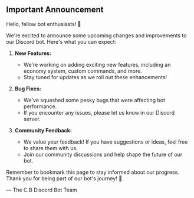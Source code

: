 ---
---
<h2>Important Announcement</h2>
<h>Hello, fellow bot enthusiasts! 🤖</h>

<p>We're excited to announce some upcoming changes and improvements to our Discord bot. Here's what you can expect:

1. **New Features:**
   - We're working on adding exciting new features, including an economy system, custom commands, and more.
   - Stay tuned for updates as we roll out these enhancements!

2. **Bug Fixes:**
   - We've squashed some pesky bugs that were affecting bot performance.
   - If you encounter any issues, please let us know in our Discord server.

3. **Community Feedback:**
   - We value your feedback! If you have suggestions or ideas, feel free to share them with us.
   - Join our community discussions and help shape the future of our bot.

Remember to bookmark this page to stay informed about our progress. Thank you for being part of our bot's journey! 🎉

— The C.B Discord Bot Team</p>
